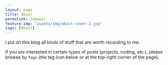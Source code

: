 ```yaml
---
layout: page
title: About
permalink: /about/
feature-img: "assets/img/about-cover-2.jpg"
tags: [About]
---
```


I put on this blog all kinds of stuff that are worth recording to me.   

If you are interested in certain types of posts (projects, coding, etc.), please browse by `Tags` (the tag icon below or at the top-right corner of the page).  


 
